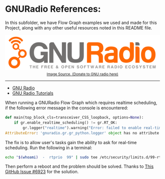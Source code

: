 # GNURadio References:

In this subfolder, we have Flow Graph examples we used and made for this Project, along with any other useful resources noted in this README file.

<div align="center">

<img src="./assets/GNUradio.png" alt="Pluto SDR Before Mod" width="600"/><br>
<a href="https://donorbox.org/gnuradio"><small>Image Source. (Donate to GNU radio here)</small></a>

</div>

---

- [GNU Radio](https://wiki.gnuradio.org/index.php/InstallingGR) 
- [GNU Radio Tutorials](https://wiki.gnuradio.org/index.php?title=Tutorials)

When running a GNURadio Flow Graph which requires realtime scheduling, if the following error message in the
console is encountered:

```python
def main(top_block_cls=transceiver_CSS_loopback, options=None):   
    if gr.enable_realtime_scheduling() != gr.RT_OK:   
        gr.logger("realtime").warning("Error: failed to enable real-time scheduling.")
AttributeError: 'gnuradio.gr.gr_python.logger' object has no attribute 'warning'
```

The fix is to allow user's tasks gain the ability to ask for real-time scheduling. Run the following in a terminal:

```bash
echo "$(whoami)  -  rtprio  99" | sudo tee /etc/security/limits.d/99-rtprio.conf
```

Then perform a reboot and the problem should be solved. Thanks to [This GitHub Issue #6923](https://github.com/gnuradio/gnuradio/issues/6923) for the solution.